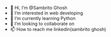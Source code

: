 - 👋 Hi, I’m @Sambrito Ghosh
- 👀 I’m interested in web developing
- 🌱 I’m currently learning Python
- 💞️ I’m looking to collaborate on 
- 📫 How to reach me linkedin(sambrito ghosh)

<!---
Sambrito1234/Sambrito1234 is a ✨ special ✨ repository because its `README.md` (this file) appears on your GitHub profile.
You can click the Preview link to take a look at your changes.
--->
